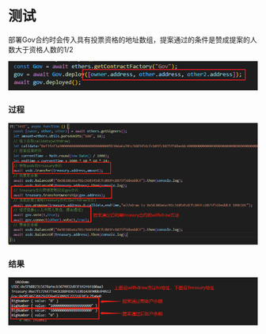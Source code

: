 # 测试

部署Gov合约时会传入具有投票资格的地址数组，提案通过的条件是赞成提案的人数大于资格人数的1/2

![image-20230507184544026](img/image-20230507184544026.png) 

### 过程

![image-20230507184928689](img/image-20230507184928689.png) 

### 结果

![image-20230507184153743](img/image-20230507184153743.png) 
